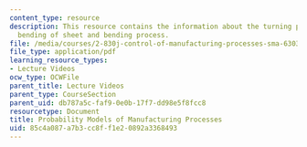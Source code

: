 ```yaml
---
content_type: resource
description: This resource contains the information about the turning process, brake
  bending of sheet and bending process.
file: /media/courses/2-830j-control-of-manufacturing-processes-sma-6303-spring-2008/85c4a087a7b3cc8ff1e20892a3368493_lecture4.pdf
file_type: application/pdf
learning_resource_types:
- Lecture Videos
ocw_type: OCWFile
parent_title: Lecture Videos
parent_type: CourseSection
parent_uid: db787a5c-faf9-0e0b-17f7-dd98e5f8fcc8
resourcetype: Document
title: Probability Models of Manufacturing Processes
uid: 85c4a087-a7b3-cc8f-f1e2-0892a3368493
---
```

